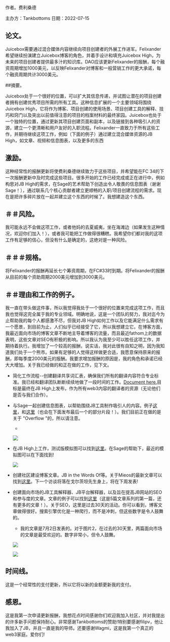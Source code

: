 
 
作者。费利桑德

主办方：Tankbottoms
日期：2022-07-15

## 论文。

Juicebox需要通过混合媒体内容继续向项目创建者的外展工作进军。Felixander希望继续扮演建立Juicebox博客的角色，并着手设计和填充Juicebox High，为未来的项目创建者提供最多汁的知识库。DAO应该更新Felixander的报酬，每个融资周期增加1000美元，以反映Felixander对博客和一般营销工作的更大承诺，每个融资周期共计3000美元。

##摘要。

Juicebox处于一个很好的位置，可以扩大其信息传递，并试图让潜在的项目创建者拥有创建优秀项目所需的所有工具。这种信息扩展的一个主要领域将围绕Juicebox High，它将作为博客、项目创建的使用场景、项目创建工具的解释、技巧和窍门以及突出以前值得注意的项目的档案材料的最终家园。Juicebox也处于一个独特的位置，通过更新其项目创建页面和副本，以及链接到各种吸引人的资源，建立一个更清晰和用户友好的入职流程。Felixander一直致力于所有这些工作，并期待继续这项工作，例如（下面的例子）通过建立混合媒体资源的JB High，如文章、视频和信息图表，以及更多的东西

## 激励。

这种经常性的报酬更新将使费利桑德继续致力于这些项目，并希望能在FC 34的下一次报酬更新中及时完成这些项目。很多开始的工作已经完成或正在进行中，例如构思对JB High的需求，在Sage的艺术帮助下创造出令人敬畏的信息图表（谢谢Sage！），通过联系几个核心贡献者建立更顺畅的入职/项目创建流程的需求。现在是把许多碎片放在一起并建立这个东西的时候了。我想建造这个东西。

## ＃＃风险。

我可能永远不会做这项工作，或者他妈的去夏威夷，坐在海滩边（如果发生这种情况，欢迎你们加入！），或者我可能把工作做得很糟糕。我希望你们都对我的这项工作有足够的信心，但没有什么是确定的，这绝对是一种风险。

## ＃＃＃规格。

将Felixander的报酬再延长七个筹资周期，在FC#33时到期。将Felixander的报酬从目前的每个资助周期2000美元增加到3000美元。

## ＃＃理由和工作的例子。

我一直在带头做这件事，所以我觉得我处于一个很好的位置来完成这项工作，而且我也觉得这完全属于我的专业领域。明确地说，这是一个团队的努力，我对迄今为止帮助我的每个人都感激不尽，但我对JB High如何工作以及它能满足什么需求有一个愿景，到目前为止，人们似乎已经接受了它，所以我想建立它。在博客方面，我最近面向市场的博客文章不断地主导着博客的流量，而且最近fathom上的数据表明，这些文章对SEO有积极的影响。所以我认为我至少可以胜任这项工作，并期待着执行。我增加了一个较高的报酬，说实话，我对此很有自知之明，因为我知道我们处于一个熊市。如果有足够的人觉得这样做更合适，我愿意保持原来的报酬，即每季度2000美元的报酬。我要求增加报酬的原因是，我的角色和承诺已经大大增加。关于我已经做的和正在做的工作，见下文。


- 简化工作流程--创建翻译共享词汇表，确保我们所有的翻译内容符合专业标准。我已经和翻译团队断断续续地做了一段时间的工作。[Document here.](https://docs.google.com/spreadsheets/d/1LUt1jDaeuWQMFeUJhnal7Ja_BE6PkiFHcA65u932IEk/edit?usp=sharing)目标是最终在JB High上发布，作为所有web3内容的翻译者的资源（无论他们是否与我们合作）。

- 与Sage一起创建信息图表，以帮助围绕JB工具制作吸引人的内容。例子[这里](https://discord.com/channels/775859454780244028/868159148544634880/994350885989777590)，和[这里](https://discord.com/channels/775859454780244028/984526928516116580/985955145160458260)（也会在下面发布最后一个的部分片段！）。我们目前正在做的是关于 "Overflow "的，所以请注意。

	-

	![](https://s3.us-west-2.amazonaws.com/secure.notion-static.com/f85c3d7b-0cc2-4245-a5b6-56cfc51e8a23/Screen_Shot_2022-07-14_at_3.35.24_PM.png?X-Amz-Algorithm=AWS4-HMAC-SHA256&X-Amz-Content-Sha256=UNSIGNED-PAYLOAD&X-Amz-Credential=AKIAT73L2G45EIPT3X45%2F20220716%2Fus-west-2%2Fs3%2Faws4_request&X-Amz-Date=20220716T051823Z&X-Amz-Expires=3600&X-Amz-Signature=3e9bdb5a94bf74f601a9af93ff63610723a64ba79e0e89618a22cfe23af3def5&X-Amz-SignedHeaders=host&x-id=GetObject)

- 在JB High上工作，测试版模拟图可以找到[这里](https://discord.com/channels/775859454780244028/984526928516116580/994679623847792780)。在Sage的帮助下，最近的模拟图可以在下面找到!

	![](https://s3.us-west-2.amazonaws.com/secure.notion-static.com/9c8cb898-fe3d-4367-87f5-d1d9f9083a08/Screen_Shot_2022-07-14_at_3.40.51_PM.png?X-Amz-Algorithm=AWS4-HMAC-SHA256&X-Amz-Content-Sha256=UNSIGNED-PAYLOAD&X-Amz-Credential=AKIAT73L2G45EIPT3X45%2F20220716%2Fus-west-2%2Fs3%2Faws4_request&X-Amz-Date=20220716T051824Z&X-Amz-Expires=3600&X-Amz-Signature=9081f85cb6d34993c417cd7ab55b1f5c301d9f6f86791e4a9adbdd23a762fd51&X-Amz-SignedHeaders=host&x-id=GetObject)

- 创建社区建设博客文章。JB in the Words Of等。关于Mieos的最新文章可以找到[这里](https://info.juicebox.money/blog/juicebox-in-the-words-of-mieos)。下一个访谈将落在戈尔茨坦先生身上，将在下周发表!

- 创建面向市场的JB工具解释器、JB平台解释器，以及旨在提高JB网站的SEO和参与度的文章。文章的例子可以找到[这里](https://info.juicebox.money/blog/the-power-of-token-minting-explained)（这是5篇文章系列的第一篇，还有更多的文章！）。关于SEO，这里是过去30天的活动。你可以看到，博客文章做得很好。搜索引擎优化是一种爬行，而不是冲刺，但这些数字是令人鼓舞的。

	- 我的文章是7月2日发表的。对于图片2，在过去的30天里，两篇面向市场的文章是最受欢迎的。数字非常小，但令人鼓舞。

	![](https://s3.us-west-2.amazonaws.com/secure.notion-static.com/b3ba1074-03d5-4c15-9760-8d8efa4dde8f/Screen_Shot_2022-07-14_at_3.29.05_PM.png?X-Amz-Algorithm=AWS4-HMAC-SHA256&X-Amz-Content-Sha256=UNSIGNED-PAYLOAD&X-Amz-Credential=AKIAT73L2G45EIPT3X45%2F20220716%2Fus-west-2%2Fs3%2Faws4_request&X-Amz-Date=20220716T051824Z&X-Amz-Expires=3600&X-Amz-Signature=2a517f6e2b1b52f326c5f42c573d9290addd5c73df2768c2211431e0f65210b3&X-Amz-SignedHeaders=host&x-id=GetObject)

	![](https://s3.us-west-2.amazonaws.com/secure.notion-static.com/95d35e2b-b8b0-417e-a065-9e0826b3a462/Screen_Shot_2022-07-14_at_3.29.25_PM.png?X-Amz-Algorithm=AWS4-HMAC-SHA256&X-Amz-Content-Sha256=UNSIGNED-PAYLOAD&X-Amz-Credential=AKIAT73L2G45EIPT3X45%2F20220716%2Fus-west-2%2Fs3%2Faws4_request&X-Amz-Date=20220716T051824Z&X-Amz-Expires=3600&X-Amz-Signature=065b4ce390c823a2abd2c624a7c047bb53d4667e781b5c99847278ad86b50f93&X-Amz-SignedHeaders=host&x-id=GetObject)

## 时间线。

这是一个经常性的支付更新，所以它将以新的金额更新我的支付。

## 感恩。

这是我第一次申请更新报酬，我想花点时间感谢你们欢迎我加入社区，并对我提出的许多新手问题保持耐心。非常感谢Tankbottoms的赞助!特别要感谢filipv，他让我加入了JB，并且一直是我的导师。还要感谢Wagmi，这是我第一个真正的web3家庭。爱你们!
